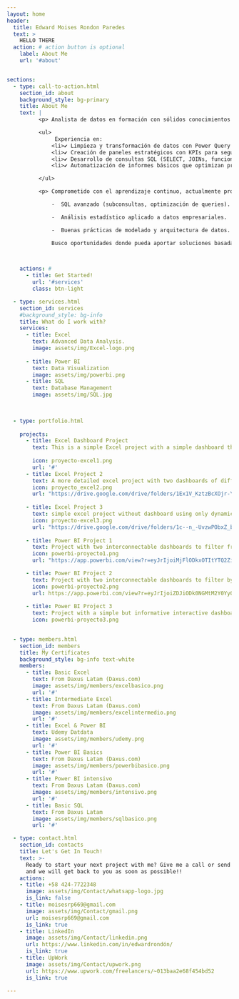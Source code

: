 ```yaml
---
layout: home
header:
  title: Edward Moises Rondon Paredes
  text: >
    HELLO THERE
  action: # action button is optional
    label: About Me
    url: '#about'


sections:
  - type: call-to-action.html
    section_id: about
    background_style: bg-primary
    title: About Me
    text: |
          <p> Analista de datos en formación con sólidos conocimientos en Excel y Power BI, y habilidades básicas en SQL y visualización de datos. Apasionado por transformar datos complejos en información clara mediante dashboards interactivos y reportes estratégicos. </p>

          <ul>
               Experiencia en:
              <li>✔ Limpieza y transformación de datos con Power Query (Excel/Power BI).</li>
              <li>✔ Creación de paneles estratégicos con KPIs para seguimiento de métricas.</li>
              <li>✔ Desarrollo de consultas SQL (SELECT, JOINs, funciones agregadas) para extracción y análisis de datos.</li>
              <li>✔ Automatización de informes básicos que optimizan procesos de negocio.</li>

          </ul>

          <p> Comprometido con el aprendizaje continuo, actualmente profundizando en:

              -  SQL avanzado (subconsultas, optimización de queries).

              -  Análisis estadístico aplicado a datos empresariales.

              -  Buenas prácticas de modelado y arquitectura de datos.

              Busco oportunidades donde pueda aportar soluciones basadas en datos, colaborar con equipos multidisciplinarios y crecer profesionalmente en un entorno innovador. Valores: precisión, curiosidad y mejora constante. </p>

      

    actions: #
      - title: Get Started!
        url: '#services'
        class: btn-light

  - type: services.html
    section_id: services
    #background_style: bg-info
    title: What do I work with?
    services:
      - title: Excel
        text: Advanced Data Analysis.
        image: assets/img/Excel-logo.png
        
      - title: Power BI
        text: Data Visualization
        image: assets/img/powerbi.png
      - title: SQL
        text: Database Management
        image: assets/img/SQL.jpg
        
    

  - type: portfolio.html
    
    projects:
      - title: Excel Dashboard Project 
        text: This is a simple Excel project with a simple dashboard that updates when you update the database
      
        icon: proyecto-excel1.png
        url: '#'
      - title: Excel Project 2
        text: A more detailed excel project with two dashboards of different reports
        icon: proyecto_excel2.png
        url: "https://drive.google.com/drive/folders/1Ex1V_KztzBcXOjr-YERZpnsXEUlVVngI?usp=drive_link"
        
      - title: Excel Project 3
        text: simple excel project without dashboard using only dynamic tables and few formulas to do the analysis
        icon: proyecto-excel3.png
        url: "https://drive.google.com/drive/folders/1c--n_-UvzwPObxZ_befoIYEwGoh90BqS?usp=sharing"
        
      - title: Power BI Project 1 
        text: Project with two interconnectable dashboards to filter from different periods, region and products (uploaded to the PBI cloud).
        icon: powerbi-proyecto1.png
        url: "https://app.powerbi.com/view?r=eyJrIjoiMjFlODkxOTItYTQ2Zi00NWQ1LThiODAtZTYzYmUzODQ0NTI2IiwidCI6ImRjMjVjYjUzLTAxNDktNDM0OC1hMjFkLWU1NGVjZjkwZWY2NyIsImMiOjR9"

      - title: Power BI Project 2
        text: Project with two interconnectable dashboards to filter by status, year, client type and manager (uploaded to the PBI cloud).
        icon: powerbi-proyecto2.png
        url: https://app.powerbi.com/view?r=eyJrIjoiZDJiODk0NGMtM2Y0Yy00ZDQ2LWE4YzktMDQzOGEzODExNzQ4IiwidCI6ImRjMjVjYjUzLTAxNDktNDM0OC1hMjFkLWU1NGVjZjkwZWY2NyIsImMiOjR9
        
      - title: Power BI Project 3
        text: Project with a simple but informative interactive dashboard (not in the cloud).
        icon: powerbi-proyecto3.png
        

  - type: members.html
    section_id: members
    title: My Certificates
    background_style: bg-info text-white
    members:
      - title: Basic Excel
        text: From Daxus Latam (Daxus.com)
        image: assets/img/members/excelbasico.png
        url: '#'
      - title: Intermediate Excel
        text: From Daxus Latam (Daxus.com)
        image: assets/img/members/excelintermedio.png
        url: '#'
      - title: Excel & Power BI
        text: Udemy Datdata
        image: assets/img/members/udemy.png
        url: '#'
      - title: Power BI Basics
        text: From Daxus Latam (Daxus.com)
        image: assets/img/members/powerbibasico.png
        url: '#'
      - title: Power BI intensivo
        text: From Daxus Latam (Daxus.com)
        image: assets/img/members/intensivo.png
        url: '#'
      - title: Basic SQL
        text: From Daxus Latam
        image: assets/img/members/sqlbasico.png
        url: '#'

  - type: contact.html
    section_id: contacts
    title: Let's Get In Touch!
    text: >-
      Ready to start your next project with me? Give me a call or send me an email
      and we will get back to you as soon as possible!!
    actions:
    - title: +58 424-7722348
      image: assets/img/Contact/whatsapp-logo.jpg
      is_link: false
    - title: moisesrp669@gmail.com
      image: assets/img/Contact/gmail.png
      url: moisesrp669@gmail.com
      is_link: true
    - title: LinkedIn
      image: assets/img/Contact/linkedin.png
      url: https://www.linkedin.com/in/edwardrondón/
      is_link: true
    - title: UpWork
      image: assets/img/Contact/upwork.png
      url: https://www.upwork.com/freelancers/~013baa2e68f454bd52
      is_link: true

---
```

